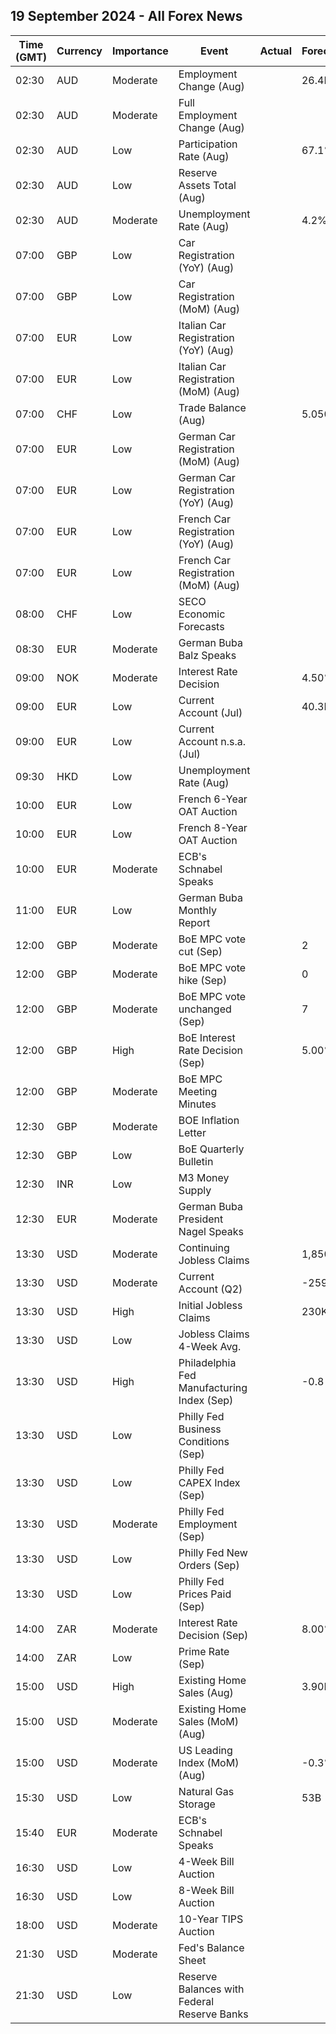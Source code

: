 ## 19 September 2024 - All Forex News

| Time (GMT) | Currency | Importance | Event | Actual | Forecast | Previous |
|------|----------|------------|-------|--------|----------|----------|
| 02:30 | AUD | Moderate | Employment Change (Aug) |  | 26.4K | 58.2K |
| 02:30 | AUD | Moderate | Full Employment Change (Aug) |  |  | 60.5K |
| 02:30 | AUD | Low | Participation Rate (Aug) |  | 67.1% | 67.1% |
| 02:30 | AUD | Low | Reserve Assets Total (Aug) |  |  | 96.2B |
| 02:30 | AUD | Moderate | Unemployment Rate (Aug) |  | 4.2% | 4.2% |
| 07:00 | GBP | Low | Car Registration (YoY) (Aug) |  |  | 2.5% |
| 07:00 | GBP | Low | Car Registration (MoM) (Aug) |  |  | -17.7% |
| 07:00 | EUR | Low | Italian Car Registration (YoY) (Aug) |  |  | 4.7% |
| 07:00 | EUR | Low | Italian Car Registration (MoM) (Aug) |  |  | -21.9% |
| 07:00 | CHF | Low | Trade Balance (Aug) |  | 5.050B | 4.889B |
| 07:00 | EUR | Low | German Car Registration (MoM) (Aug) |  |  | -19.9% |
| 07:00 | EUR | Low | German Car Registration (YoY) (Aug) |  |  | -2.1% |
| 07:00 | EUR | Low | French Car Registration (YoY) (Aug) |  |  | -2.3% |
| 07:00 | EUR | Low | French Car Registration (MoM) (Aug) |  |  | -30.6% |
| 08:00 | CHF | Low | SECO Economic Forecasts |  |  |  |
| 08:30 | EUR | Moderate | German Buba Balz Speaks |  |  |  |
| 09:00 | NOK | Moderate | Interest Rate Decision |  | 4.50% | 4.50% |
| 09:00 | EUR | Low | Current Account (Jul) |  | 40.3B | 51.0B |
| 09:00 | EUR | Low | Current Account n.s.a. (Jul) |  |  | 52.4B |
| 09:30 | HKD | Low | Unemployment Rate (Aug) |  |  | 3.0% |
| 10:00 | EUR | Low | French 6-Year OAT Auction |  |  | 2.65% |
| 10:00 | EUR | Low | French 8-Year OAT Auction |  |  | 2.96% |
| 10:00 | EUR | Moderate | ECB's Schnabel Speaks |  |  |  |
| 11:00 | EUR | Low | German Buba Monthly Report |  |  |  |
| 12:00 | GBP | Moderate | BoE MPC vote cut (Sep) |  | 2 | 5 |
| 12:00 | GBP | Moderate | BoE MPC vote hike (Sep) |  | 0 | 0 |
| 12:00 | GBP | Moderate | BoE MPC vote unchanged (Sep) |  | 7 | 4 |
| 12:00 | GBP | High | BoE Interest Rate Decision (Sep) |  | 5.00% | 5.00% |
| 12:00 | GBP | Moderate | BoE MPC Meeting Minutes |  |  |  |
| 12:30 | GBP | Moderate | BOE Inflation Letter |  |  |  |
| 12:30 | GBP | Low | BoE Quarterly Bulletin |  |  |  |
| 12:30 | INR | Low | M3 Money Supply |  |  | 10.2% |
| 12:30 | EUR | Moderate | German Buba President Nagel Speaks |  |  |  |
| 13:30 | USD | Moderate | Continuing Jobless Claims |  | 1,850K | 1,850K |
| 13:30 | USD | Moderate | Current Account (Q2) |  | -259.0B | -237.6B |
| 13:30 | USD | High | Initial Jobless Claims |  | 230K | 230K |
| 13:30 | USD | Low | Jobless Claims 4-Week Avg. |  |  | 230.75K |
| 13:30 | USD | High | Philadelphia Fed Manufacturing Index (Sep) |  | -0.8 | -7.0 |
| 13:30 | USD | Low | Philly Fed Business Conditions (Sep) |  |  | 15.4 |
| 13:30 | USD | Low | Philly Fed CAPEX Index (Sep) |  |  | 12.00 |
| 13:30 | USD | Moderate | Philly Fed Employment (Sep) |  |  | -5.7 |
| 13:30 | USD | Low | Philly Fed New Orders (Sep) |  |  | 14.6 |
| 13:30 | USD | Low | Philly Fed Prices Paid (Sep) |  |  | 24.00 |
| 14:00 | ZAR | Moderate | Interest Rate Decision (Sep) |  | 8.00% | 8.25% |
| 14:00 | ZAR | Low | Prime Rate (Sep) |  |  | 11.75% |
| 15:00 | USD | High | Existing Home Sales (Aug) |  | 3.90M | 3.95M |
| 15:00 | USD | Moderate | Existing Home Sales (MoM) (Aug) |  |  | 1.3% |
| 15:00 | USD | Moderate | US Leading Index (MoM) (Aug) |  | -0.3% | -0.6% |
| 15:30 | USD | Low | Natural Gas Storage |  | 53B | 40B |
| 15:40 | EUR | Moderate | ECB's Schnabel Speaks |  |  |  |
| 16:30 | USD | Low | 4-Week Bill Auction |  |  | 4.965% |
| 16:30 | USD | Low | 8-Week Bill Auction |  |  | 4.990% |
| 18:00 | USD | Moderate | 10-Year TIPS Auction |  |  | 1.883% |
| 21:30 | USD | Moderate | Fed's Balance Sheet |  |  | 7,115B |
| 21:30 | USD | Low | Reserve Balances with Federal Reserve Banks |  |  | 3.360T |
